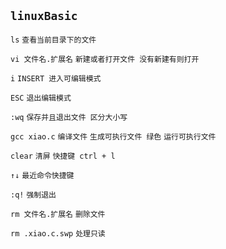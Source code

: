 `linuxBasic`
--

`ls` `查看当前目录下的文件`

`vi 文件名.扩展名` `新建或者打开文件 没有新建有则打开`

`i` `INSERT 进入可编辑模式`

`ESC` `退出编辑模式` 

`:wq` `保存并且退出文件 区分大小写`

`gcc xiao.c` `编译文件` `生成可执行文件 绿色` `运行可执行文件`

`clear` `清屏` `快捷键 ctrl + l`

`↑↓` `最近命令快捷键`

`:q!` `强制退出`

`rm 文件名.扩展名` `删除文件`

`rm .xiao.c.swp` `处理只读`
